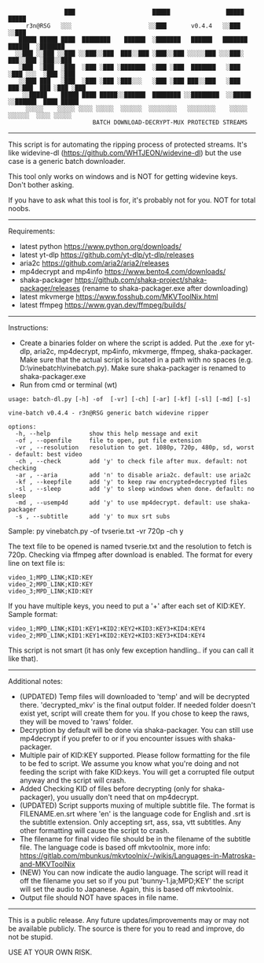 ```
                ███                      █████                █████             █████
     r3n@RSG   ░░░                      ░░███       v0.4.4   ░░███             ░░███
   █████ █████ ████  ████████    ██████  ░███████   ██████   ███████    ██████  ░███████
  ░░███ ░░███ ░░███ ░░███░░███  ███░░███ ░███░░███ ░░░░░███ ░░░███░    ███░░███ ░███░░███
   ░███  ░███  ░███  ░███ ░███ ░███████  ░███ ░███  ███████   ░███    ░███ ░░░  ░███ ░███
   ░░███ ███   ░███  ░███ ░███ ░███░░░   ░███ ░███ ███░░███   ░███ ███░███  ███ ░███ ░███
    ░░█████    █████ ████ █████░░██████  ████████ ░░████████  ░░█████ ░░██████  ████ █████
     ░░░░░    ░░░░░ ░░░░ ░░░░░  ░░░░░░  ░░░░░░░░   ░░░░░░░░    ░░░░░   ░░░░░░  ░░░░ ░░░░░
                        BATCH DOWNLOAD-DECRYPT-MUX PROTECTED STREAMS
```

---
This script is for automating the ripping process of protected streams. It's like widevine-dl (https://github.com/WHTJEON/widevine-dl) but the use case is a generic batch downloader.

This tool only works on windows and is NOT for getting widevine keys. Don't bother asking.

If you have to ask what this tool is for, it's probably not for you. NOT for total noobs.

---
Requirements:
- latest python https://www.python.org/downloads/
- latest yt-dlp https://github.com/yt-dlp/yt-dlp/releases
- aria2c https://github.com/aria2/aria2/releases
- mp4decrypt and mp4info https://www.bento4.com/downloads/
- shaka-packager https://github.com/shaka-project/shaka-packager/releases (rename to shaka-packager.exe after downloading)
- latest mkvmerge https://www.fosshub.com/MKVToolNix.html
- latest ffmpeg https://www.gyan.dev/ffmpeg/builds/
---
Instructions:
- Create a binaries folder on where the script is added. Put the .exe for yt-dlp, aria2c, mp4decrypt, mp4info, mkvmerge, ffmpeg, shaka-packager. Make sure that the actual script is located in a path with no spaces (e.g. D:\vinebatch\vinebatch.py). Make sure shaka-packager is renamed to shaka-packager.exe
- Run from cmd or terminal (wt)
```
usage: batch-dl.py [-h] -of  [-vr] [-ch] [-ar] [-kf] [-sl] [-md] [-s]

vine-batch v0.4.4 - r3n@RSG generic batch widevine ripper

options:
  -h, --help           show this help message and exit
  -of , --openfile     file to open, put file extension
  -vr , --resolution   resolution to get. 1080p, 720p, 480p, sd, worst - default: best video
  -ch , --check        add 'y' to check file after mux. default: not checking
  -ar , --aria         add 'n' to disable aria2c. default: use aria2c
  -kf , --keepfile     add 'y' to keep raw encrypted+decrypted files
  -sl , --sleep        add 'y' to sleep windows when done. default: no sleep
  -md , --usemp4d      add 'y' to use mp4decrypt. default: use shaka-packager
  -s , --subtitle      add 'y' to mux srt subs
```

Sample: py vinebatch.py -of tvserie.txt -vr 720p -ch y

The text file to be opened is named tvserie.txt and the resolution to fetch is 720p. Checking via ffmpeg after download is enabled. The format for every line on text file is:
```
video_1;MPD_LINK;KID:KEY
video_2;MPD_LINK;KID:KEY
video_3;MPD_LINK;KID:KEY
````
If you have multiple keys, you need to put a '+' after each set of KID:KEY. Sample format:
```
video_1;MPD_LINK;KID1:KEY1+KID2:KEY2+KID3:KEY3+KID4:KEY4
video_2;MPD_LINK;KID1:KEY1+KID2:KEY2+KID3:KEY3+KID4:KEY4
```
This script is not smart (it has only few exception handling.. if you can call it like that).

----
Additional notes:
- (UPDATED) Temp files will downloaded to 'temp' and will be decrypted there. 'decrypted_mkv' is the final output folder. If needed folder doesn't exist yet, script will create them for you. If you chose to keep the raws, they will be moved to 'raws' folder.
- Decryption by default will be done via shaka-packager. You can still use mp4decrypt if you prefer to or if you encounter issues with shaka-packager.
- Multiple pair of KID:KEY supported. Please follow formatting for the file to be fed to script. We assume you know what you're doing and not feeding the script with fake KID:keys. You will get a corrupted file output anyway and the script will crash.
- Added Checking KID of files before decrypting (only for shaka-packager), you usually don't need that on mp4decrypt.
- (UPDATED) Script supports muxing of multiple subtitle file. The format is FILENAME.en.srt where 'en' is the language code for English and .srt is the subtitle extension. Only accepting srt, ass, ssa, vtt subtitles. Any other formatting will cause the script to crash.
- The filename for final video file should be in the filename of the subtitle file. The language code is based off mkvtoolnix, more info: https://gitlab.com/mbunkus/mkvtoolnix/-/wikis/Languages-in-Matroska-and-MKVToolNix
- (NEW) You can now indicate the audio language. The script will read it off the filename you set so if you put 'bunny-1.ja;MPD;KEY' the script will set the audio to Japanese. Again, this is based off mkvtoolnix.
- Output file should NOT have spaces in file name.
---
This is a public release. Any future updates/improvements may or may not be available publicly.
The source is there for you to read and improve, do not be stupid.

USE AT YOUR OWN RISK.
